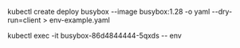 kubectl create deploy busybox --image busybox:1.28 -o yaml --dry-run=client > env-example.yaml

kubectl exec -it busybox-86d4844444-5qxds -- env